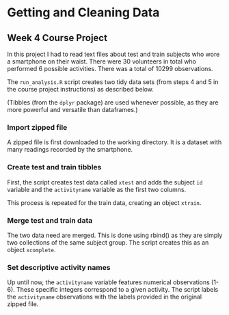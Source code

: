 # Getting and Cleaning Data
## Week 4 Course Project

In this project I had to read text files about test and train subjects who wore a smartphone on their waist. There were 30 volunteers in total who performed 6 possible activities. There was a total of 10299 observations.

The `run_analysis.R` script creates two tidy data sets (from steps 4 and 5 in the course project instructions) as described below.

(Tibbles (from the `dplyr` package) are used whenever possible, as they are more powerful and versatile than dataframes.)

### Import zipped file
A zipped file is first downloaded to the working directory. It is a dataset with many readings recorded by the smartphone.

### Create test and train tibbles
First, the script creates test data called `xtest` and adds the subject `id` variable and the `activityname` variable as the first two columns.  

This process is repeated for the train data, creating an object `xtrain`.

### Merge test and train data
The two data need are merged. This is done using rbind() as they are simply two collections of the same subject group. The script creates this as an object `xcomplete`.

### Set descriptive activity names
Up until now, the `activityname` variable features numerical observations (1-6). These specific integers correspond to a given activity. The script labels the `activityname` observations with the labels provided in the original zipped file. 